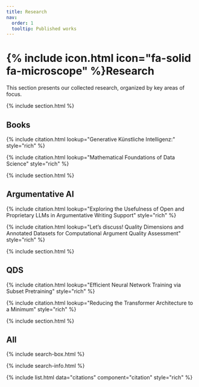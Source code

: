 ```yaml
---
title: Research
nav:
  order: 1
  tooltip: Published works
---
```


# {% include icon.html icon="fa-solid fa-microscope" %}Research

This section presents our collected research, organized by key areas of focus.

{% include section.html %}

## Books
{% include citation.html lookup="Generative Künstliche Intelligenz:" style="rich" %}

{% include citation.html lookup="Mathematical Foundations of Data Science" style="rich" %}

{% include section.html %}
## Argumentative AI

{% include citation.html lookup="Exploring the Usefulness of Open and Proprietary LLMs in Argumentative Writing Support" style="rich" %}

{% include citation.html lookup="Let’s discuss! Quality Dimensions and Annotated Datasets for Computational Argument Quality Assessment" style="rich" %}

{% include section.html %}

## QDS
{% include citation.html lookup="Efficient Neural Network Training via Subset Pretraining" style="rich" %}

{% include citation.html lookup="Reducing the Transformer Architecture to a Minimum" style="rich" %}

{% include section.html %}

## All

{% include search-box.html %}

{% include search-info.html %}

{% include list.html data="citations" component="citation" style="rich" %}
